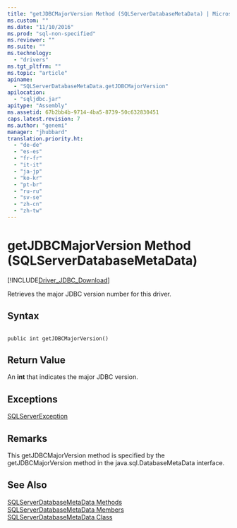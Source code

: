```yaml
---
title: "getJDBCMajorVersion Method (SQLServerDatabaseMetaData) | Microsoft Docs"
ms.custom: ""
ms.date: "11/10/2016"
ms.prod: "sql-non-specified"
ms.reviewer: ""
ms.suite: ""
ms.technology: 
  - "drivers"
ms.tgt_pltfrm: ""
ms.topic: "article"
apiname: 
  - "SQLServerDatabaseMetaData.getJDBCMajorVersion"
apilocation: 
  - "sqljdbc.jar"
apitype: "Assembly"
ms.assetid: 67b2bb4b-9714-4ba5-8739-50c632830451
caps.latest.revision: 7
ms.author: "genemi"
manager: "jhubbard"
translation.priority.ht: 
  - "de-de"
  - "es-es"
  - "fr-fr"
  - "it-it"
  - "ja-jp"
  - "ko-kr"
  - "pt-br"
  - "ru-ru"
  - "sv-se"
  - "zh-cn"
  - "zh-tw"
---
```

# getJDBCMajorVersion Method (SQLServerDatabaseMetaData)
[!INCLUDE[Driver_JDBC_Download](../../../connect/jdbc/includes)]

  Retrieves the major JDBC version number for this driver.  
  
## Syntax  
  
```  
  
public int getJDBCMajorVersion()  
```  
  
## Return Value  
 An **int** that indicates the major JDBC version.  
  
## Exceptions  
 [SQLServerException](../../../connect/jdbc/reference/sqlserverexception-class.md)  
  
## Remarks  
 This getJDBCMajorVersion method is specified by the getJDBCMajorVersion method in the java.sql.DatabaseMetaData interface.  
  
## See Also  
 [SQLServerDatabaseMetaData Methods](../../../connect/jdbc/reference/sqlserverdatabasemetadata-methods.md)   
 [SQLServerDatabaseMetaData Members](../../../connect/jdbc/reference/sqlserverdatabasemetadata-members.md)   
 [SQLServerDatabaseMetaData Class](../../../connect/jdbc/reference/sqlserverdatabasemetadata-class.md)  
  
  